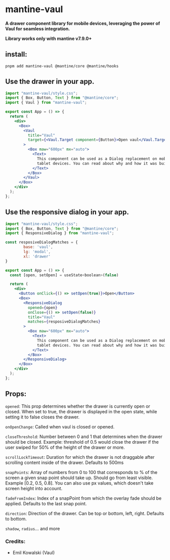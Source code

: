 # mantine-vaul

**A drawer component library for mobile devices, leveraging the power of Vaul for seamless integration.**

**Library works only with mantine v7.9.0+**

## install:

`pnpm add mantine-vaul @mantine/core @mantine/hooks`

## Use the drawer in your app.

```jsx
import "mantine-vaul/style.css";
import { Box, Button, Text } from "@mantine/core";
import { Vaul } from "mantine-vaul";

export const App = () => {
  return (
    <div>
      <Box>
        <Vaul
          title="Vaul"
          target={<Vaul.Target component={Button}>Open vaul</Vaul.Target>}
        >
          <Box maw="600px" mx="auto">
            <Text>
              This component can be used as a Dialog replacement on mobile and
              tablet devices. You can read about why and how it was built{" "}
            </Text>
          </Box>
        </Vaul>
      </Box>
    </div>
  );
};
```

## Use the responsive dialog in your app.

```jsx
import "mantine-vaul/style.css";
import { Box, Button, Text } from "@mantine/core";
import { ResponsiveDialog } from "mantine-vaul";

const resposiveDialogMatches = {
        base: 'vaul',
        lg: 'modal',
        xl: 'drawer'
}

export const App = () => {
  const [open, setOpen] = useState<boolean>(false)

  return (
    <div>
      <Button onClick={() => setOpen(true)}>Open</Button>
      <Box>
        <ResponsiveDialog
          opened={open}
          onClose={() => setOpen(false)}
          title="Vaul"
          matches={resposiveDialogMatches}
        >
          <Box maw="600px" mx="auto">
            <Text>
              This component can be used as a Dialog replacement on mobile and
              tablet devices. You can read about why and how it was built{" "}
            </Text>
          </Box>
        </ResponsiveDialog>
      </Box>
    </div>
  );
};
```

## Props:

`opened`: This prop determines whether the drawer is currently open or closed. When set to true, the drawer is displayed in the open state, while setting it to false closes the drawer.

`onOpenChange`: Called when vaul is closed or opened.

`closeThreshold`: Number between 0 and 1 that determines when the drawer should be closed. Example: threshold of 0.5 would close the drawer if the user swiped for 50% of the height of the drawer or more.

`scrollLockTimeout`: Duration for which the drawer is not draggable after scrolling content inside of the drawer. Defaults to 500ms

`snapPoints`: Array of numbers from 0 to 100 that corresponds to % of the screen a given snap point should take up. Should go from least visible. Example [0.2, 0.5, 0.8]. You can also use px values, which doesn't take screen height into account.

`fadeFromIndex`: Index of a snapPoint from which the overlay fade should be applied. Defaults to the last snap point.

`direction`: Direction of the drawer. Can be top or bottom, left, right. Defaults to bottom.

`shadow`, `radius`... and more

### Credits:

- Emil Kowalski (Vaul)
